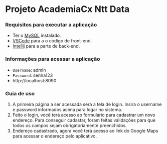 # Projeto AcademiaCx Ntt Data

### Requisitos para executar a aplicação
- Ter o [MySQL](https://dev.mysql.com/downloads) instalado.
- [VSCode](https://code.visualstudio.com/download) para a o código de front-end.
- [Intellij](https://www.jetbrains.com/idea/download/#section=windows) para a parte de back-end.

### Informações para acessar a aplicação
- `Username`: admin
- `Password`: senha123
- http://localhost:8090

### Guia de uso
1. A primeira página a ser acessada será a tela de login. Insira o username e password informados acima para logar no sistema.
2. Feito o login, você terá acesso ao formulário para cadastrar um novo endereço. Para conseguir cadastar, foram feitas validações para que todos os campos sejam obrigatoriamente preenchidos.
3. Endereço cadastrado, agora você terá acesso ao link do Google Maps para acessar o endereço pelo aplicativo.
